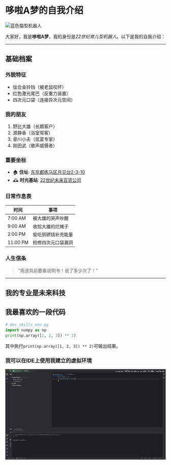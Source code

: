 # 哆啦A梦的自我介绍

<img src="https://raw.githubusercontent.com/Winnie-Qi/dev_skills/main/images/doraemon.pnghttps://raw.githubusercontent.com/Winnie-Qi/dev_skills/main/images/doraemon.png" width="200" alt="蓝色猫型机器人">

大家好，我是**哆啦A梦**，我的身份是*22世纪育儿型机器人*。以下是我的自我介绍：

---

## 基础档案 

### 外貌特征 
- 钛合金铃铛（被老鼠咬坏）
- 红色激光尾巴（反重力装置）
- 四次元口袋（连接异次元空间）

### 我的朋友
1. 野比大雄（长期客户）
2. 源静香（浴室常客）
3. 骨川小夫（炫富专家）
4. 刚田武（歌声威慑者）

### 重要坐标
- 🏠 **住址**: [东京都练马区月见台2-3-10](https://zh.wikipedia.org/wiki/%E9%87%8E%E6%AF%94%E5%A4%A7%E6%9C%97%E5%AE%B6) 
- 🕰️ **时光基站**: [22世纪未来百货公司](https://doraemon.fandom.com/wiki/Time_Machine)

### 日常作息表
| 时间       | 事项                  |
|------------|-----------------------|
| 7:00 AM    | 被大雄的哭声吵醒      |
| 9:00 AM    | 收拾大雄的烂摊子      |
| 2:00 PM    | 偷吃铜锣烧补充能量    |
| 11:00 PM   | 检修四次元口袋漏洞    |

### 人生信条
> "用道具前要看说明书！说了多少次了！"
---

## 我的专业是未来科技
## 我最喜欢的一段代码 
```python
# dev_skills_env.py
import numpy as np
print(np.array([1, 2, 3]) ** 2)
```
其中执行`print(np.array([1, 2, 3]) ** 2)`可输出结果。


### 我可以在IDE上使用我建立的虚拟环境
<img src="https://github.com/cxx-04/CXX/blob/main/%E5%B1%8F%E5%B9%95%E6%88%AA%E5%9B%BE%202025-03-20%20222613.png" width="800" alt="截图">
